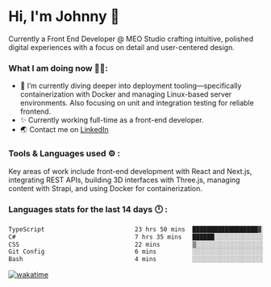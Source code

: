 # Hi, I'm Johnny 👋

Currently a Front End Developer @ MEO Studio crafting intuitive, polished digital experiences with a focus on detail and user-centered design.

### What I am doing now 🧑‍💻:

- 🔭 I’m currently diving deeper into deployment tooling—specifically containerization with Docker and managing Linux-based server environments. Also focusing on unit and integration testing for reliable frontend.
- ✨ Currently working full-time as a front-end developer.
- 🌏 Contact me on [LinkedIn](https://www.linkedin.com/in/johchai/)

### Tools & Languages used ⚙️ :

Key areas of work include front-end development with React and Next.js, integrating REST APIs, building 3D interfaces with Three.js, managing content with Strapi, and using Docker for containerization.

### Languages stats for the last 14 days 🕛 :

<!--START_SECTION:waka-->

```txt
TypeScript                         23 hrs 50 mins  ██████████████████▓░░░░░░   74.14 %
C#                                 7 hrs 35 mins   ██████░░░░░░░░░░░░░░░░░░░   23.61 %
CSS                                22 mins         ▒░░░░░░░░░░░░░░░░░░░░░░░░   01.16 %
Git Config                         6 mins          ░░░░░░░░░░░░░░░░░░░░░░░░░   00.31 %
Bash                               4 mins          ░░░░░░░░░░░░░░░░░░░░░░░░░   00.25 %
```

<!--END_SECTION:waka-->

[![wakatime](https://wakatime.com/badge/user/0cd14e89-b357-451d-b5c1-4a79286fb5a6.svg)](https://wakatime.com/@0cd14e89-b357-451d-b5c1-4a79286fb5a6)
